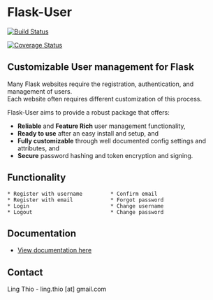 Flask-User
==========

[![Build Status](https://travis-ci.org/lingthio/flask-user.png?branch=master)](https://travis-ci.org/lingthio/flask-user)

[![Coverage Status](https://coveralls.io/repos/lingthio/flask-user/badge.png)](https://coveralls.io/r/lingthio/flask-user)

Customizable User management for Flask
--------------------------------------

Many Flask websites require the registration, authentication, and management of users.  
Each website often requires different customization of this process.

Flask-User aims to provide a robust package that offers:

* **Reliable** and **Feature Rich** user management functionality,
* **Ready to use** after an easy install and setup, and
* **Fully customizable** through well documented config settings and attributes, and
* **Secure** password hashing and token encryption and signing.

Functionality
-------------

    * Register with username         * Confirm email
    * Register with email            * Forgot password
    * Login                          * Change username
    * Logout                         * Change password

Documentation
-------------
* [View documentation here](https://pythonhosted.org/Flask-User/)

Contact
-------
Ling Thio - ling.thio [at] gmail.com
